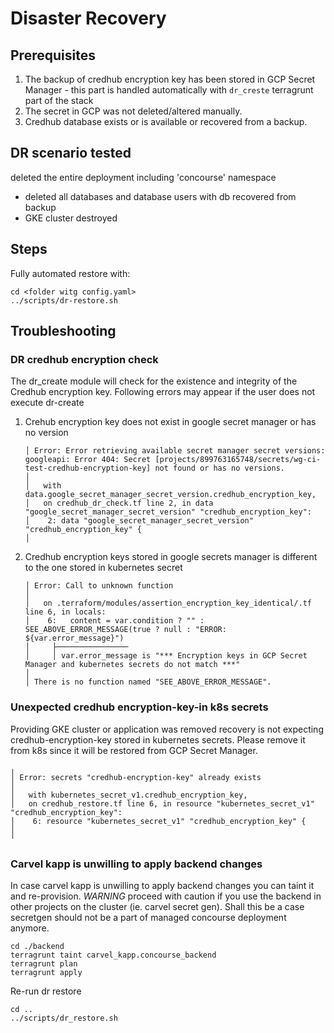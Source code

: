 # Disaster Recovery
## Prerequisites

1. The backup of credhub encryption key has been stored in GCP Secret Manager - this part is handled automatically with `dr_creste` terragrunt part of the stack
2. The secret in GCP was not deleted/altered manually.
3. Credhub database exists or is available or recovered from a backup.


## DR scenario tested
deleted the entire deployment including 'concourse' namespace
* deleted all databases and database users with db recovered from backup
* GKE cluster destroyed



## Steps
Fully automated restore with:
```
cd <folder witg config.yaml>
../scripts/dr-restore.sh
```

## Troubleshooting

### DR credhub encryption check

The dr_create module will check for the existence and integrity of the Credhub encryption key. Following errors may appear if the user does not execute dr-create
1. Crehub encryption key does not exist in google secret manager or has no version
   ```
   │ Error: Error retrieving available secret manager secret versions: googleapi: Error 404: Secret [projects/899763165748/secrets/wg-ci-test-credhub-encryption-key] not found or has no versions.
   │
   │   with data.google_secret_manager_secret_version.credhub_encryption_key,
   │   on credhub_dr_check.tf line 2, in data "google_secret_manager_secret_version" "credhub_encryption_key":
   │    2: data "google_secret_manager_secret_version" "credhub_encryption_key" {
   │
   ```
2. Credhub encryption keys stored in google secrets manager is different to the one stored in kubernetes secret 
    ```
    │ Error: Call to unknown function
    │ 
    │   on .terraform/modules/assertion_encryption_key_identical/.tf line 6, in locals:
    │    6:   content = var.condition ? "" : SEE_ABOVE_ERROR_MESSAGE(true ? null : "ERROR: ${var.error_message}")
    │     ├────────────────
    │     │ var.error_message is "*** Encryption keys in GCP Secret Manager and kubernetes secrets do not match ***"
    │ 
    │ There is no function named "SEE_ABOVE_ERROR_MESSAGE".
    ```

### Unexpected credhub encryption-key-in k8s secrets
Providing GKE cluster or application was removed recovery is not expecting credhub-encryption-key stored in kubernetes secrets. Please remove it from k8s since it will be restored from GCP Secret Manager.

```
╷
│ Error: secrets "credhub-encryption-key" already exists
│
│   with kubernetes_secret_v1.credhub_encryption_key,
│   on credhub_restore.tf line 6, in resource "kubernetes_secret_v1" "credhub_encryption_key":
│    6: resource "kubernetes_secret_v1" "credhub_encryption_key" {
│
╵
```

###  Carvel kapp is unwilling to apply backend changes

   In case carvel kapp is unwilling to apply backend changes you can taint it and re-provision.
  _WARNING_ proceed with caution if you use the backend in other projects on the cluster (ie. carvel secret gen). Shall this be a case secretgen should not be a part of managed concourse deployment anymore.

```
cd ./backend
terragrunt taint carvel_kapp.concourse_backend
terragrunt plan
terragrunt apply
```
Re-run dr restore
```
cd ..
../scripts/dr_restore.sh
```